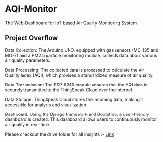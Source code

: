 # AQI-Monitor
The Web-Dashboard for IoT based Air Quality Monitoring System

## Project Overflow
Data Collection: The Arduino UNO, equipped with gas sensors (MQ-135 and MQ-7) and a PM2.5 particle monitoring module, collects data about various air quality parameters.

Data Processing: The collected data is processed to calculate the Air Quality Index (AQI), which provides a standardized measure of air quality.

Data Transmission: The ESP-8266 module ensures that the AQI data is securely transmitted to the ThingSpeak Cloud over the internet.

Data Storage: ThingSpeak Cloud stores the incoming data, making it accessible for analysis and visualization.

Dashboard: Using the Django framework and Bootstrap, a user-friendly dashboard is created. This dashboard allows users to continuously monitor air quality in real-time.

Please checkout the drive folder for all insights :- [Link](https://drive.google.com/drive/folders/1gW_MA22gwtRV6PDYBx1qHF7VTrSrI0Ul?usp=sharing)
